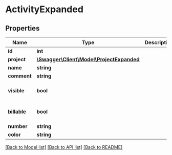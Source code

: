 # ActivityExpanded

## Properties
Name | Type | Description | Notes
------------ | ------------- | ------------- | -------------
**id** | **int** |  | [optional] 
**project** | [**\Swagger\Client\Model\ProjectExpanded**](ProjectExpanded.md) |  | [optional] 
**name** | **string** |  | 
**comment** | **string** |  | [optional] 
**visible** | **bool** |  | [optional] [default to true]
**billable** | **bool** |  | [optional] [default to true]
**number** | **string** |  | [optional] 
**color** | **string** |  | [optional] 

[[Back to Model list]](../../README.md#documentation-for-models) [[Back to API list]](../../README.md#documentation-for-api-endpoints) [[Back to README]](../../README.md)

